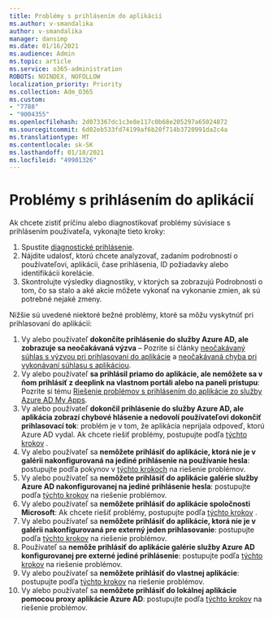 ```yaml
---
title: Problémy s prihlásením do aplikácií
ms.author: v-smandalika
author: v-smandalika
manager: dansimp
ms.date: 01/16/2021
ms.audience: Admin
ms.topic: article
ms.service: o365-administration
ROBOTS: NOINDEX, NOFOLLOW
localization_priority: Priority
ms.collection: Adm_O365
ms.custom:
- "7788"
- "9004355"
ms.openlocfilehash: 2d073367dc1c3e8e117c0b68e205297a65024872
ms.sourcegitcommit: 6d02eb533fd74199af6b20f714b3720991da2c4a
ms.translationtype: MT
ms.contentlocale: sk-SK
ms.lasthandoff: 01/18/2021
ms.locfileid: "49901326"
---
```

# <a name="issues-signing-in-to-applications"></a>Problémy s prihlásením do aplikácií

Ak chcete zistiť príčinu alebo diagnostikovať problémy súvisiace s prihlásením používateľa, vykonajte tieto kroky:

1. Spustite [diagnostické prihlásenie](https://ms.portal.azure.com/#blade/Microsoft_AAD_IAM/ActiveDirectoryMenuBlade/diagnose/symptomId/ms_aad_dxp_signin_caDiagnoseAndSolveSummarySymptom).
2. Nájdite udalosť, ktorú chcete analyzovať, zadaním podrobností o používateľovi, aplikácii, čase prihlásenia, ID požiadavky alebo identifikácii korelácie.
3. Skontrolujte výsledky diagnostiky, v ktorých sa zobrazujú Podrobnosti o tom, čo sa stalo a aké akcie môžete vykonať na vykonanie zmien, ak sú potrebné nejaké zmeny.

Nižšie sú uvedené niektoré bežné problémy, ktoré sa môžu vyskytnúť pri prihlasovaní do aplikácií:

1. Vy alebo používateľ **dokončíte prihlásenie do služby Azure AD, ale zobrazuje sa neočakávaná výzva** – Pozrite si články [neočakávaný súhlas s výzvou pri prihlasovaní do aplikácie](https://docs.microsoft.com/azure/active-directory/manage-apps/application-sign-in-unexpected-user-consent-prompt) a [neočakávaná chyba pri vykonávaní súhlasu s aplikáciou](https://docs.microsoft.com/azure/active-directory/manage-apps/application-sign-in-unexpected-user-consent-error).
2. Vy alebo používateľ **sa prihlásil priamo do aplikácie, ale nemôžete sa v ňom prihlásiť z deeplink na vlastnom portáli alebo na paneli prístupu**: Pozrite si tému [Riešenie problémov s prihlásením do aplikácie zo služby Azure AD My Apps](https://docs.microsoft.com/azure/active-directory/manage-apps/application-sign-in-other-problem-access-panel).
3. Vy alebo používateľ **dokončil prihlásenie do služby Azure AD, ale aplikácia zobrazí chybové hlásenie a nedovolí používateľovi dokončiť prihlasovací tok**: problém je v tom, že aplikácia neprijala odpoveď, ktorú Azure AD vydal. Ak chcete riešiť problémy, postupujte podľa [týchto krokov](https://docs.microsoft.com/azure/active-directory/application-sign-in-problem-application-error) .
4. Vy alebo používateľ sa **nemôžete prihlásiť do aplikácie, ktorá nie je v galérii nakonfigurovaná na jediné prihlásenie na používanie hesla**: postupujte podľa pokynov v [týchto krokoch](https://docs.microsoft.com/azure/active-directory/manage-apps/troubleshoot-password-based-sso) na riešenie problémov.
5. Vy alebo používateľ sa **nemôžete prihlásiť do aplikácie galérie služby Azure AD nakonfigurovanej na jediné prihlásenie hesla**: postupujte podľa [týchto krokov](https://docs.microsoft.com/azure/active-directory/manage-apps/troubleshoot-password-based-sso) na riešenie problémov.
6. Vy alebo používateľ sa **nemôžete prihlásiť do aplikácie spoločnosti Microsoft**: Ak chcete riešiť problémy, postupujte podľa [týchto krokov](https://docs.microsoft.com/azure/active-directory/manage-apps/application-sign-in-problem-first-party-microsoft) .
7. Vy alebo používateľ sa **nemôžete prihlásiť do aplikácie, ktorá nie je v galérii nakonfigurovaná pre externý jeden prihlasovanie**: postupujte podľa [týchto krokov](https://docs.microsoft.com/azure/active-directory/application-sign-in-problem-federated-sso-non-gallery) na riešenie problémov.
8. Používateľ sa **nemôže prihlásiť do aplikácie galérie služby Azure AD konfigurovanej pre externé jediné prihlásenie**: postupujte podľa [týchto krokov](https://docs.microsoft.com/azure/active-directory/manage-apps/application-sign-in-problem-federated-sso-gallery) na riešenie problémov.
9. Vy alebo používateľ sa **nemôžete prihlásiť do vlastnej aplikácie**: postupujte podľa [týchto krokov](https://docs.microsoft.com/azure/active-directory/manage-apps/application-sign-in-problem-federated-sso-gallery) na riešenie problémov.
10. Vy alebo používateľ sa **nemôžete prihlásiť do lokálnej aplikácie pomocou proxy aplikácie Azure AD**: postupujte podľa [týchto krokov](https://docs.microsoft.com/azure/active-directory/manage-apps/application-sign-in-problem-on-premises-application-proxy) na riešenie problémov.

